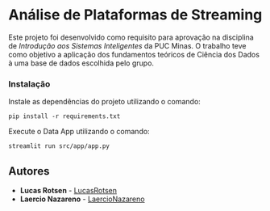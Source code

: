 # Análise de Plataformas de Streaming

Este projeto foi desenvolvido como requisito para aprovação na disciplina de _Introdução aos Sistemas Inteligentes_ da PUC Minas. O trabalho teve como objetivo a aplicação dos fundamentos teóricos de Ciência dos Dados à uma base de dados escolhida pelo grupo.

### Instalação

Instale as dependências do projeto utilizando o comando:

```
pip install -r requirements.txt
```

Execute o Data App utilizando o comando:

```
streamlit run src/app/app.py
```

## Autores

* **Lucas Rotsen** - [LucasRotsen](https://github.com/LucasRotsen)
* **Laercio Nazareno** - [LaercioNazareno](https://github.com/LaercioNazareno)
